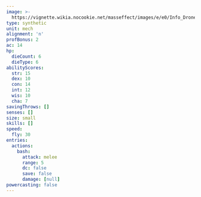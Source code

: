 ```yaml
---
image: >-
  https://vignette.wikia.nocookie.net/masseffect/images/e/e0/Info_Drone.png/revision/latest/scale-to-width-down/531?cb=20100908213419
type: synthetic
unit: mech
alignment: 'n'
profBonus: 2
ac: 14
hp:
  dieCount: 6
  dieType: 6
abilityScores:
  str: 15
  dex: 10
  con: 14
  int: 12
  wis: 10
  cha: 7
savingThrows: []
senses: []
size: small
skills: []
speed:
  fly: 30
entries:
  actions:
    bash:
      attack: melee
      range: 5
      dc: false
      save: false
      damage: [null]
powercasting: false
---
```

